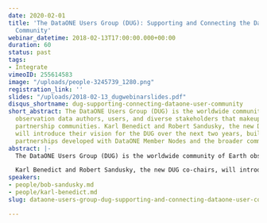 ```yaml
---
date: 2020-02-01
title: 'The DataONE Users Group (DUG): Supporting and Connecting the DataONE User
  Community'
webinar_datetime: 2018-02-13T17:00:00.000+00:00
duration: 60
status: past
tags:
- Integrate
vimeoID: 255614583
image: "/uploads/people-3245739_1280.png"
registration_link: ''
slides: "/uploads/2018-02-13_dugwebinarslides.pdf"
disqus_shortname: dug-supporting-connecting-dataone-user-community
short_abstract: The DataONE Users Group (DUG) is the worldwide community of Earth
  observation data authors, users, and diverse stakeholders that makeup the DataONE
  partnership communities. Karl Benedict and Robert Sandusky, the new DUG co-chairs,
  will introduce their vision for the DUG over the next two years, building on the
  partnerships developed with DataONE Member Nodes and the broader community.
abstract: |-
  The DataONE Users Group (DUG) is the worldwide community of Earth observation data authors, users, and diverse stakeholders that makeup the DataONE partnership communities. The primary function of the DUG is to represent the needs and interests of these communities in the activities of DataONE. In particular, the DUG provides guidance that facilitates DataONE in achieving its vision and mission.

  Karl Benedict and Robert Sandusky, the new DUG co-chairs, will introduce their vision for the DUG over the next two years, building on the partnerships developed with DataONE Member Nodes and the broader community. Continuing on the success of the annual DUG meetings, the DUG seeks to become a primary venue for repository community discussions, facilitating connections and providing support. There are multiple ways you can help us achieve this vision, the first of which is joining this webinar to learn more.
speakers:
- people/bob-sandusky.md
- people/karl-benedict.md
slug: dataone-users-group-dug-supporting-and-connecting-dataone-user-community

---
```

